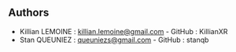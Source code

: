 ## Authors

- Killian LEMOINE : killian.lemoine@gmail.com - GitHub : KillianXR
- Stan QUEUNIEZ : queuniezs@gmail.com - GitHub : stanqb
